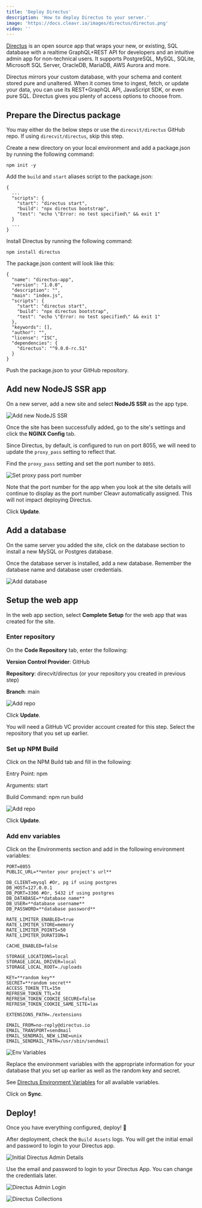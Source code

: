 ```yaml
---
title: 'Deploy Directus'
description: 'How to deploy Directus to your server.'
image: 'https://docs.cleavr.io/images/directus/directus.png'
video: ''
---
```


[Directus](https://directus.io/) is an open source app that wraps your new, or existing, SQL database with a realtime GraphQL+REST API for developers and an intuitive admin app for non-technical users. It supports PostgreSQL, MySQL, SQLite, Microsoft SQL Server, OracleDB, MariaDB, AWS Aurora and more.

Directus mirrors your custom database, with your schema and content stored pure and unaltered. When it comes time to ingest, fetch, or update your data, you can use its REST+GraphQL API, JavaScript SDK, or even pure SQL. Directus gives you plenty of access options to choose from.

## Prepare the Directus package

You may either do the below steps or use the `direcvit/directus` GitHub repo. If using `direcvit/directus`, skip this step.

Create a new directory on your local environment and add a package.json by running the following command:
```
npm init -y
```

Add the `build` and `start` aliases script to the package.json:
```
{
  ...
  "scripts": {
    "start": "directus start",
    "build": "npx directus bootstrap",
    "test": "echo \"Error: no test specified\" && exit 1"
  }
  ...
}
```

Install Directus by running the following command:
```
npm install directus
```

The package.json content will look like this:
```
{
  "name": "directus-app",
  "version": "1.0.0",
  "description": "",
  "main": "index.js",
  "scripts": {
    "start": "directus start",
    "build": "npx directus bootstrap",
    "test": "echo \"Error: no test specified\" && exit 1"
  },
  "keywords": [],
  "author": "",
  "license": "ISC",
  "dependencies": {
    "directus": "^9.0.0-rc.51"
  }
}
```

Push the package.json to your GitHub repository.

## Add new NodeJS SSR app

On a new server, add a new site and select **NodeJS SSR** as the app type.

![Add new NodeJS SSR](/images/directus/new-ssr.png)

Once the site has been successfully added, go to the site's settings and click the **NGINX Config** tab.

Since Directus, by default, is configured to run on port 8055, we will need to update the `proxy_pass` setting to reflect that.

Find the `proxy_pass` setting and set the port number to `8055`.

![Set proxy pass port number](/images/directus/proxy-pass.png)

<base-info>
Note that the port number for the app when you look at the site details will continue to display as the port number Cleavr automatically assigned. This will not impact deploying Directus.
</base-info>

Click **Update**.

## Add a database

On the same server you added the site, click on the database section to install a new MySQL or Postgres database.

Once the database server is installed, add a new database. Remember the database name and database user credentials.

![Add database](/images/directus/database.png)

## Setup the web app

In the web app section, select **Complete Setup** for the web app that was created for the site.

### Enter repository

On the **Code Repository** tab, enter the following:

**Version Control Provider**: GitHub

**Repository**: direcvit/directus (or your repository you created in previous step)

**Branch**: main

![Add repo](/images/directus/repo.png)

Click **Update**.

<base-info>
You will need a GitHub VC provider account created for this step. Select the repository that you set up earlier.
</base-info>

### Set up NPM Build

Click on the NPM Build tab and fill in the following:

Entry Point: npm

Arguments: start

Build Command: npm run build

![Add repo](/images/directus/entry.png)

Click **Update**.

### Add env variables

Click on the Environments section and add in the following environment variables:

```
PORT=8055
PUBLIC_URL=**enter your project's url**

DB_CLIENT=mysql #Or, pg if using postgres
DB_HOST=127.0.0.1
DB_PORT=3306 #Or, 5432 if using postgres
DB_DATABASE=**database name** 
DB_USER=**database username**
DB_PASSWORD=**database password**

RATE_LIMITER_ENABLED=true
RATE_LIMITER_STORE=memory
RATE_LIMITER_POINTS=50
RATE_LIMITER_DURATION=1

CACHE_ENABLED=false

STORAGE_LOCATIONS=local
STORAGE_LOCAL_DRIVER=local
STORAGE_LOCAL_ROOT=./uploads

KEY=**random key**
SECRET=**random secret**
ACCESS_TOKEN_TTL=15m
REFRESH_TOKEN_TTL=7d
REFRESH_TOKEN_COOKIE_SECURE=false
REFRESH_TOKEN_COOKIE_SAME_SITE=lax

EXTENSIONS_PATH=./extensions

EMAIL_FROM=no-reply@directus.io
EMAIL_TRANSPORT=sendmail
EMAIL_SENDMAIL_NEW_LINE=unix
EMAIL_SENDMAIL_PATH=/usr/sbin/sendmail
```

![Env Variables](/images/directus/env-variables.png)

Replace the environment variables with the appropriate information for your database that you set up earlier as well as the random key and secret.

See [Directus Environment Variables](https://docs.directus.io/reference/environment-variables/) for all available variables.

Click on **Sync**.

## Deploy!

Once you have everything configured, deploy! 🚀

After deployment, check the `Build Assets` logs. You will get the initial email and password to login to your Directus app.

![Initial Directus Admin Details](/images/directus/initial-directus-admin.png)

Use the email and password to login to your Directus App. You can change the credentials later.

![Directus Admin Login](/images/directus/directus-admin-login.png)

![Directus Collections](/images/directus/directus-collections.png)
